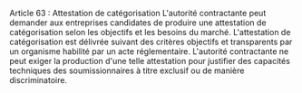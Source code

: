 Article 63 : Attestation de catégorisation
L'autorité contractante peut demander aux entreprises candidates de
produire une attestation de catégorisation selon les objectifs et les
besoins du marché. L'attestation de catégorisation est délivrée suivant
des critères objectifs et transparents par un organisme habilité par un
acte réglementaire.
L'autorité contractante ne peut exiger la production d'une telle
attestation pour justifier des capacités techniques des soumissionnaires
à titre exclusif ou de manière discriminatoire.
